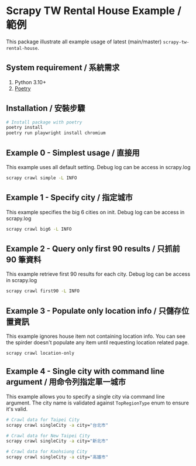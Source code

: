 # Scrapy TW Rental House Example / 範例

This package illustrate all example usage of latest (main/master) `scrapy-tw-rental-house`.

## System requirement / 系統需求

1. Python 3.10+
2. [Poetry](https://python-poetry.org/)

## Installation / 安裝步驟

```bash
# Install package with poetry
poetry install
poetry run playwright install chromium
```

## Example 0 - Simplest usage / 直接用

This example uses all default setting.
Debug log can be access in scrapy.log

```bash
scrapy crawl simple -L INFO
```

## Example 1 - Specify city / 指定城市

This example specifies the big 6 cities on init.
Debug log can be access in scrapy.log

```bash
scrapy crawl big6 -L INFO
```

## Example 2 - Query only first 90 results / 只抓前 90 筆資料

This example retrieve first 90 results for each city.
Debug log can be access in scrapy.log

```bash
scrapy crawl first90 -L INFO
```

## Example 3 - Populate only location info / 只儲存位置資訊

This example ignores house item not containing location info. 
You can see the spirder doesn't populate any item until requesting location related page.

```bash
scrapy crawl location-only
```

## Example 4 - Single city with command line argument / 用命令列指定單一城市

This example allows you to specify a single city via command line argument.
The city name is validated against `TopRegionType` enum to ensure it's valid.

```bash
# Crawl data for Taipei City
scrapy crawl singleCity -a city="台北市"

# Crawl data for New Taipei City
scrapy crawl singleCity -a city="新北市"

# Crawl data for Kaohsiung City
scrapy crawl singleCity -a city="高雄市"
```
